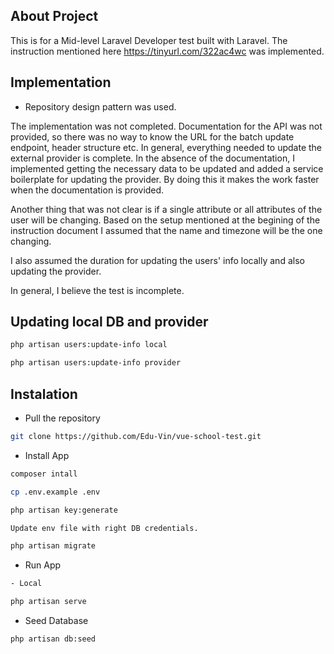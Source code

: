 ## About Project

This is for a Mid-level Laravel Developer test built with Laravel. The instruction mentioned here https://tinyurl.com/322ac4wc was implemented. 
 
## Implementation

- Repository design pattern was used.

The implementation was not completed. Documentation for the API was not provided, so there was no way to know the URL for the batch update endpoint, header structure etc. In general, everything needed to update the external provider is complete. In the absence of the documentation, I implemented getting the necessary data to be updated and added a service boilerplate for updating the provider. By doing this it makes the work faster when the documentation is provided.

Another thing that was not clear is if a single attribute or all attributes of the user will be changing. Based on the setup mentioned at the begining of the instruction document I assumed that the name and timezone will be the one changing. 

I also assumed the duration for updating the users' info locally and also updating the provider.

In general, I believe the test is incomplete.

## Updating local DB and provider
```bash
php artisan users:update-info local

php artisan users:update-info provider
```
    
## Instalation

- Pull the repository
```bash
git clone https://github.com/Edu-Vin/vue-school-test.git
```
- Install App
```bash
composer intall

cp .env.example .env

php artisan key:generate

Update env file with right DB credentials.

php artisan migrate

```
- Run App
```bash
- Local

php artisan serve

```
- Seed Database
```
php artisan db:seed
```
